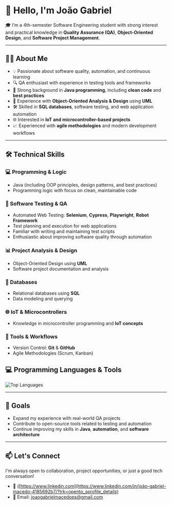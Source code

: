 # 👋 Hello, I'm João Gabriel

🎓 I’m a 4th-semester Software Engineering student with strong interest and practical knowledge in **Quality Assurance (QA)**, **Object-Oriented Design**, and **Software Project Management**.

---

## 👨‍💻 About Me

- 💡 Passionate about software quality, automation, and continuous learning
- 🔍 QA enthusiast with experience in testing tools and frameworks
- 🧠 Strong background in **Java programming**, including **clean code** and **best practices**
- 🔧 Experience with **Object-Oriented Analysis & Design** using **UML**
- 🛠️ Skilled in **SQL databases**, software testing, and web application automation
- 🌐 Interested in **IoT and microcontroller-based projects**
- 📈 Experienced with **agile methodologies** and modern development workflows

---

## 🛠️ Technical Skills

### 💻 Programming & Logic
- Java (including OOP principles, design patterns, and best practices)
- Programming logic with focus on clean, maintainable code

### 🧪 Software Testing & QA
- Automated Web Testing: **Selenium**, **Cypress**, **Playwright**, **Robot Framework**
- Test planning and execution for web applications
- Familiar with writing and maintaining test scripts
- Enthusiastic about improving software quality through automation

### 📊 Project Analysis & Design
- Object-Oriented Design using **UML**
- Software project documentation and analysis

### 💾 Databases
- Relational databases using **SQL**
- Data modeling and querying

### 🌐 IoT & Microcontrollers
- Knowledge in microcontroller programming and **IoT concepts**

### 📁 Tools & Workflows
- Version Control: **Git** & **GitHub**
- Agile Methodologies (Scrum, Kanban)

## 💻 Programming Languages & Tools

![Top Languages](https://github-readme-stats.vercel.app/api/top-langs/?username=joaogabriel&layout=compact&langs_count=6)

---

## 📌 Goals

- Expand my experience with real-world QA projects  
- Contribute to open-source tools related to testing and automation  
- Continue improving my skills in **Java**, **automation**, and **software architecture**

---

## 📫 Let's Connect

I'm always open to collaboration, project opportunities, or just a good tech conversation!

- 🔗 ([https://www.linkedin.com](https://www.linkedin.com/in/joão-gabriel-macedo-4185692b7/?trk=opento_sprofile_details)  
- 📧 Email: joaogabrielmacedops@gmail.com

